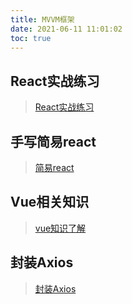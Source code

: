 ```yaml
---
title: MVVM框架
date: 2021-06-11 11:01:02
toc: true
---
```


## React实战练习
>[React实战练习](/All/frame/reactPractice "React实战练习")

## 手写简易react
>[简易react](/All/frame/my_react "简易React")

## Vue相关知识
>[vue知识了解](/All/frame/vue "vue知识")

## 封装Axios
>[封装Axios](/All/frame/axios "封装")